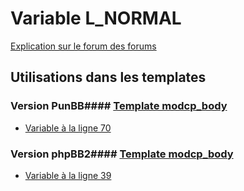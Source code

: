 # Variable L_NORMAL
[Explication sur le forum des forums](http://forum.forumactif.com/t294113-listing-des-variables#L_NORMAL)
## Utilisations dans les templates
### Version PunBB#### [Template modcp_body](punbb/modcp_body.md)
* [Variable à la ligne 70](../punbb/modcp_body.tpl#L70)
### Version phpBB2#### [Template modcp_body](subsilver/modcp_body.md)
* [Variable à la ligne 39](../subsilver/modcp_body.tpl#L39)